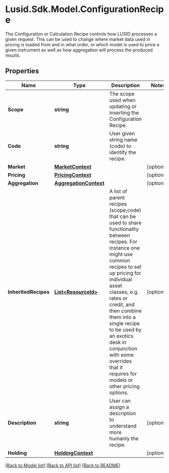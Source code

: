 # Lusid.Sdk.Model.ConfigurationRecipe
The Configuration or Calculation Recipe controls how LUSID processes a given request.  This can be used to change where market data used in pricing is loaded from and in what order, or which model is used to  price a given instrument as well as how aggregation will process the produced results.

## Properties

Name | Type | Description | Notes
------------ | ------------- | ------------- | -------------
**Scope** | **string** | The scope used when updating or inserting the Configuration Recipe. | 
**Code** | **string** | User given string name (code) to identify the recipe. | 
**Market** | [**MarketContext**](MarketContext.md) |  | [optional] 
**Pricing** | [**PricingContext**](PricingContext.md) |  | [optional] 
**Aggregation** | [**AggregationContext**](AggregationContext.md) |  | [optional] 
**InheritedRecipes** | [**List&lt;ResourceId&gt;**](ResourceId.md) | A list of parent recipes (scope,code) that can be used to share functionality between recipes. For instance one might use common recipes to set up  pricing for individual asset classes, e.g. rates or credit, and then combine them into a single recipe to be used by an exotics desk in conjunction with  some overrides that it requires for models or other pricing options. | [optional] 
**Description** | **string** | User can assign a description to understand more humanly the recipe. | [optional] 
**Holding** | [**HoldingContext**](HoldingContext.md) |  | [optional] 

[[Back to Model list]](../README.md#documentation-for-models) [[Back to API list]](../README.md#documentation-for-api-endpoints) [[Back to README]](../README.md)

